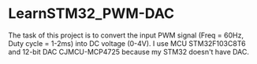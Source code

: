 # LearnSTM32_PWM-DAC
The task of this project is to convert the input PWM signal (Freq = 60Hz, Duty cycle = 1-2ms) into DC voltage (0-4V).
I use MCU STM32F103C8T6 and 12-bit DAC CJMCU-MCP4725 because my STM32 doesn't have DAC.
